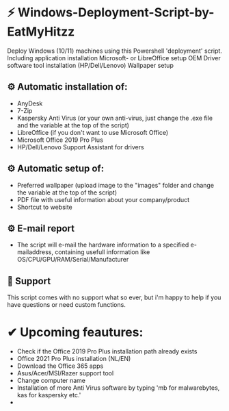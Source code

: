 # ⚡ Windows-Deployment-Script-by-EatMyHitzz
Deploy Windows (10/11) machines using this Powershell 'deployment' script.
Including application installation
Microsoft- or LibreOffice setup 
OEM Driver software tool installation (HP/Dell/Lenovo)
Wallpaper setup

## ⚙️ Automatic installation of:
- AnyDesk
- 7-Zip
- Kaspersky Anti Virus (or your own anti-virus, just change the .exe file and the variable at the top of the script)
- LibreOffice (if you don't want to use Microsoft Office)
- Microsoft Office 2019 Pro Plus
- HP/Dell/Lenovo Support Assistant for drivers 


## ⚙️ Automatic setup of:
- Preferred  wallpaper (upload image to the "images" folder and change the variable at the top of the script)
- PDF file with useful information about your company/product
- Shortcut to website 

## ⚙️ E-mail report
- The script will e-mail the hardware information to a specified e-mailaddress, containing usefull information like OS/CPU/GPU/RAM/Serial/Manufacturer

## 💬 Support
This script comes with no support what so ever, but i'm happy to help if you have questions or need custom functions.



# ✔ Upcoming feautures:
- Check if the Office 2019 Pro Plus installation path already exists 
- Office 2021 Pro Plus installation (NL/EN)
- Download the Office 365 apps 
- Asus/Acer/MSI/Razer support tool
- Change computer name 
- Installation of more Anti Virus software by typing 'mb for malwarebytes, kas for kaspersky etc.'
- 
